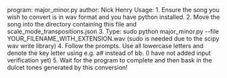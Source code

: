 program: major_minor.py
author: Nick Henry
Usage:
      1. Ensure the song you wish to convert is in wav format and you have python installed.
      2. Move the song into the directory containing this file and scale_mode_transpositions.json
      3. Type: sudo python major_minor.py --file YOUR_FILENAME_WITH_EXTENSION.wav
        (sudo is needed due to the scipy wav write library)
      4. Follow the prompts. Use all lowercase letters and denote the key letter using e.g. a# instead of bb.
        (I have not added input verification yet)
      5. Wait for the program to complete and then bask in the dulcet tones generated by this conversion!

